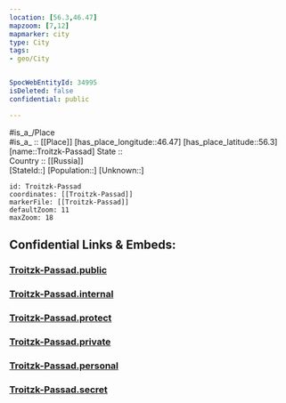 ```yaml
---
location: [56.3,46.47] 
mapzoom: [7,12] 
mapmarker: city 
type: City
tags:
- geo/City


SpocWebEntityId: 34995
isDeleted: false
confidential: public

---
```

#is_a_/Place  
#is_a_ :: [[Place]] 
[has_place_longitude::46.47] 
[has_place_latitude::56.3] 
[name::Troitzk-Passad] 
State ::  
Country :: [[Russia]]  
[StateId::] 
[Population::] 
[Unknown::] 


```leaflet
id: Troitzk-Passad
coordinates: [[Troitzk-Passad]] 
markerFile: [[Troitzk-Passad]] 
defaultZoom: 11 
maxZoom: 18
```


## Confidential Links & Embeds: 

### [Troitzk-Passad.public](/_public/\Earth\Continent\Europe\Europe~East\Russia\Russia~Volga\Mari_El~Republic\CityTroitzk-Passad.public.md) 

### [Troitzk-Passad.internal](/_internal/\Earth\Continent\Europe\Europe~East\Russia\Russia~Volga\Mari_El~Republic\CityTroitzk-Passad.internal.md) 

### [Troitzk-Passad.protect](/_protect/\Earth\Continent\Europe\Europe~East\Russia\Russia~Volga\Mari_El~Republic\CityTroitzk-Passad.protect.md) 

### [Troitzk-Passad.private](/_private/\Earth\Continent\Europe\Europe~East\Russia\Russia~Volga\Mari_El~Republic\CityTroitzk-Passad.private.md) 

### [Troitzk-Passad.personal](/_personal/\Earth\Continent\Europe\Europe~East\Russia\Russia~Volga\Mari_El~Republic\CityTroitzk-Passad.personal.md) 

### [Troitzk-Passad.secret](/_secret/\Earth\Continent\Europe\Europe~East\Russia\Russia~Volga\Mari_El~Republic\CityTroitzk-Passad.secret.md)

